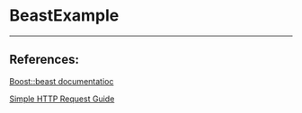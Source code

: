 # BeastExample

---

## References:
[Boost::beast documentatioc](https://www.boost.org/doc/libs/1_76_0/libs/beast/doc/html/index.html)

[Simple HTTP Request Guide](https://code.tutsplus.com/tutorials/a-beginners-guide-to-http-and-rest--net-16340)
